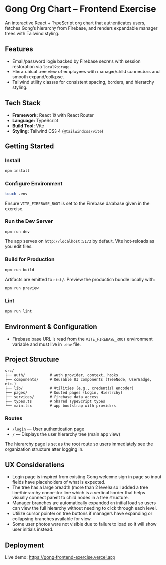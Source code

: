 # Gong Org Chart – Frontend Exercise

An interactive React + TypeScript org chart that authenticates users, fetches Gong’s hierarchy from Firebase, and renders expandable manager trees with Tailwind styling.

## Features

- Email/password login backed by Firebase secrets with session restoration via `localStorage`.
- Hierarchical tree view of employees with manager/child connectors and smooth expand/collapse.
- Tailwind utility classes for consistent spacing, borders, and hierarchy styling.

## Tech Stack

- **Framework:** React 19 with React Router
- **Language:** TypeScript
- **Build Tool:** Vite
- **Styling:** Tailwind CSS 4 (`@tailwindcss/vite`)

## Getting Started

### Install

```bash
npm install
```

### Configure Environment

```bash
touch .env
```

Ensure `VITE_FIREBASE_ROOT` is set to the Firebase database given in the exercise.

### Run the Dev Server

```bash
npm run dev
```

The app serves on `http://localhost:5173` by default. Vite hot-reloads as you edit files.

### Build for Production

```bash
npm run build
```

Artifacts are emitted to `dist/`. Preview the production bundle locally with:

```bash
npm run preview
```

### Lint

```bash
npm run lint
```

## Environment & Configuration

- Firebase base URL is read from the `VITE_FIREBASE_ROOT` environment variable and must live in `.env` file.

## Project Structure

```
src/
├── auth/           # Auth provider, context, hooks
├── components/     # Reusable UI components (TreeNode, UserBadge, etc.)
├── lib/            # Utilities (e.g., credential encoder)
├── pages/          # Routed pages (Login, Hierarchy)
├── services/       # Firebase data access
├── types.ts        # Shared TypeScript types
└── main.tsx        # App bootstrap with providers
```

### Routes

- `/login` — User authentication page
- `/` — Displays the user hierarchy tree (main app view)

The hierarchy page is set as the root route so users immediately see the organization structure after logging in.

## UX Considerations

- Login page is inspired from existing Gong welcome sign in page so input fields have placeholders of what is expected.
- The tree has a large breadth (more than 2 levels) so I added a tree line/hierarchy connector line which is a vertical border that helps visually connect parent to child nodes in a tree structure.
- Manager branches are automatically expanded on initial load so users can view the full hierarchy without needing to click through each level.
- Utilize cursor pointer on tree buttons if managers have expanding or collapsing branches available for view.
- Some user photos were not visible due to failure to load so it will show user initials instead.

## Deployment

Live demo: https://gong-frontend-exercise.vercel.app
